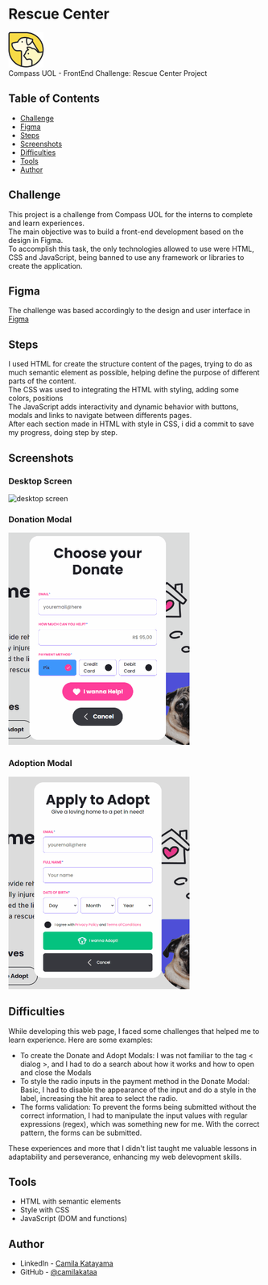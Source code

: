 # Rescue Center

<img width="70px" src="./src/assets/images/Logo.png"><br>
Compass UOL - FrontEnd Challenge: Rescue Center Project<br>


## Table of Contents

- [Challenge](#challenge)
- [Figma](#figma)
- [Steps](#steps)
- [Screenshots](#screenshots)
- [Difficulties](#difficulties)
- [Tools](#tools)
- [Author](#author)


## Challenge

This project is a challenge from Compass UOL for the interns to complete and learn experiences.<br>
The main objective was to build a front-end development based on the design in Figma.<br>
To accomplish this task, the only technologies allowed to use were HTML, CSS and JavaScript, being banned to use any framework or libraries to create the application.


## Figma

The challenge was based accordingly to the design and user interface in [Figma](https://abrupt-sword-b4e.notion.site/Desafio-Semana-4-AWS_FRONTEND_MAI24-ad336ce3d399478aab126561a92fe3a9)

## Steps

I used HTML for create the structure content of the pages, trying to do as much semantic element as possible, helping define the purpose of different parts of the content.<br>
The CSS was used to integrating the HTML with styling, adding some colors, positions <br>
The JavaScript adds interactivity and dynamic behavior with buttons, modals and links to navigate between differents pages.<br>
After each section made in HTML with style in CSS, i did a commit to save my progress, doing step by step.


## Screenshots

### Desktop Screen
<img src="./src/assets/images/desktop-screen.gif" alt="desktop screen">

### Donation Modal
<img width="360px" src="./src/assets/images/donate-modal.gif" alt="donation modal screen">

### Adoption Modal
<img width="360px" src="./src/assets/images/adopt-modal.gif" alt="adoption modal screen">

## Difficulties

While developing this web page, I faced some challenges that helped me to learn experience. Here are some examples:

- To create the Donate and Adopt Modals: I was not familiar to the tag < dialog >, and I had to do a search about how it works and how to open and close the Modals
- To style the radio inputs in the payment method in the Donate Modal: Basic, I had to disable the appearance of the input and do a style in the label, increasing the hit area to select the radio.
- The forms validation: To prevent the forms being submitted without the correct information, I had to manipulate the input values with regular expressions (regex), which was something new for me. With the correct pattern, the forms can be submitted.

These experiences and more that I didn't list taught me valuable lessons in adaptability and perseverance, enhancing my web delevopment skills.

## Tools

- HTML with semantic elements
- Style with CSS
- JavaScript (DOM and functions)

## Author

- LinkedIn - [Camila Katayama](https://www.linkedin.com/in/camila-katayama-ab1a42153/)
- GitHub - [@camilakataa](https://github.com/camilakataa)


